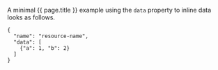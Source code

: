 A minimal {{ page.title }} example using the `data` property to inline data looks as follows.

```
{
  "name": "resource-name",
  "data": [
    {"a": 1, "b": 2}
  ]
}
```
